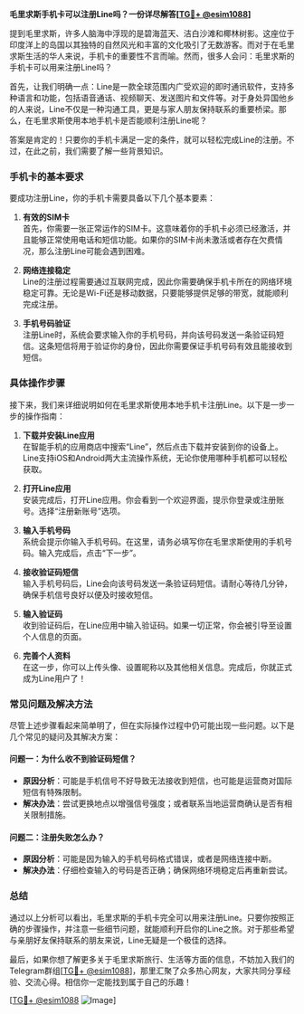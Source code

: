 **毛里求斯手机卡可以注册Line吗？一份详尽解答[[TG💪+ @esim1088](https://t.me/s/esim1088)]**

提到毛里求斯，许多人脑海中浮现的是碧海蓝天、洁白沙滩和椰林树影。这座位于印度洋上的岛国以其独特的自然风光和丰富的文化吸引了无数游客。而对于在毛里求斯生活的华人来说，手机卡的重要性不言而喻。然而，很多人会问：毛里求斯的手机卡可以用来注册Line吗？

首先，让我们明确一点：Line是一款全球范围内广受欢迎的即时通讯软件，支持多种语言和功能，包括语音通话、视频聊天、发送图片和文件等。对于身处异国他乡的人来说，Line不仅是一种沟通工具，更是与家人朋友保持联系的重要桥梁。那么，在毛里求斯使用本地手机卡是否能顺利注册Line呢？

答案是肯定的！只要你的手机卡满足一定的条件，就可以轻松完成Line的注册。不过，在此之前，我们需要了解一些背景知识。

### 手机卡的基本要求

要成功注册Line，你的手机卡需要具备以下几个基本要素：

1. **有效的SIM卡**  
   首先，你需要一张正常运作的SIM卡。这意味着你的手机卡必须已经激活，并且能够正常使用电话和短信功能。如果你的SIM卡尚未激活或者存在欠费情况，那么注册Line可能会遇到困难。

2. **网络连接稳定**  
   Line的注册过程需要通过互联网完成，因此你需要确保手机卡所在的网络环境稳定可靠。无论是Wi-Fi还是移动数据，只要能够提供足够的带宽，就能顺利完成注册。

3. **手机号码验证**  
   注册Line时，系统会要求输入你的手机号码，并向该号码发送一条验证码短信。这条短信将用于验证你的身份，因此你需要保证手机号码有效且能接收到短信。

### 具体操作步骤

接下来，我们来详细说明如何在毛里求斯使用本地手机卡注册Line。以下是一步一步的操作指南：

1. **下载并安装Line应用**  
   在智能手机的应用商店中搜索“Line”，然后点击下载并安装到你的设备上。Line支持iOS和Android两大主流操作系统，无论你使用哪种手机都可以轻松获取。

2. **打开Line应用**  
   安装完成后，打开Line应用。你会看到一个欢迎界面，提示你登录或注册账号。选择“注册新账号”选项。

3. **输入手机号码**  
   系统会提示你输入手机号码。在这里，请务必填写你在毛里求斯使用的手机号码。输入完成后，点击“下一步”。

4. **接收验证码短信**  
   输入手机号码后，Line会向该号码发送一条验证码短信。请耐心等待几分钟，确保手机信号良好以便及时接收短信。

5. **输入验证码**  
   收到验证码后，在Line应用中输入验证码。如果一切正常，你会被引导至设置个人信息的页面。

6. **完善个人资料**  
   在这一步，你可以上传头像、设置昵称以及其他相关信息。完成后，你就正式成为Line用户了！

### 常见问题及解决方法

尽管上述步骤看起来简单明了，但在实际操作过程中仍可能出现一些问题。以下是几个常见的疑问及其解决方案：

#### 问题一：为什么收不到验证码短信？
- **原因分析**：可能是手机信号不好导致无法接收到短信，也可能是运营商对国际短信有特殊限制。
- **解决办法**：尝试更换地点以增强信号强度；或者联系当地运营商确认是否有相关限制措施。

#### 问题二：注册失败怎么办？
- **原因分析**：可能是因为输入的手机号码格式错误，或者是网络连接中断。
- **解决办法**：仔细检查输入的号码是否正确；确保网络环境稳定后再重新尝试。

### 总结

通过以上分析可以看出，毛里求斯的手机卡完全可以用来注册Line。只要你按照正确的步骤操作，并注意一些细节问题，就能顺利开启你的Line之旅。对于那些希望与亲朋好友保持联系的朋友来说，Line无疑是一个极佳的选择。

最后，如果你想了解更多关于毛里求斯旅行、生活等方面的信息，不妨加入我们的Telegram群组[[TG💪+ @esim1088](https://t.me/s/esim1088)]，那里汇聚了众多热心网友，大家共同分享经验、交流心得。相信你一定能找到属于自己的乐趣！

[[TG💪+ @esim1088](https://t.me/s/esim1088) ![Image](https://i.postimg.cc/4NQfJmqS/Snipaste-2025-05-13-00-14-12.png)]